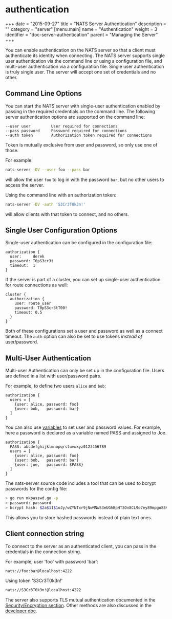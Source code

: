 # authentication

+++ date = "2015-09-27" title = "NATS Server Authentication" description = "" category = "server" \[menu.main\] name = "Authentication" weight = 3 identifier = "doc-server-authentication" parent = "Managing the Server" +++

You can enable authentication on the NATS server so that a client must authenticate its identity when connecting. The NATS server supports single user authentication via the command line or using a configuration file, and multi-user authentication via a configuration file. Single user authentication is truly single user. The server will accept one set of credentials and no other.

## Command Line Options

You can start the NATS server with single-user authentication enabled by passing in the required credentials on the command line. The following server authentication options are supported on the command line:

```text
--user user         User required for connections
--pass password     Password required for connections
--auth token        Authorization token required for connections
```

Token is mutually exclusive from user and password, so only use one of those.

For example:

```bash
nats-server -DV --user foo --pass bar
```

will allow the user `foo` to log in with the password `bar`, but no other users to access the server.

Using the command line with an authorization token:

```bash
nats-server -DV -auth 'S3Cr3T0k3n!'
```

will allow clients with that token to connect, and no others.

## Single User Configuration Options

Single-user authentication can be configured in the configuration file:

```text
authorization {
  user:     derek
  password: T0pS3cr3t
  timeout:  1
}
```

If the server is part of a cluster, you can set up single-user authentication for route connections as well:

```text
cluster {
  authorization {
    user: route_user
    password: T0pS3cr3tT00!
    timeout: 0.5
  }
}
```

Both of these configurations set a user and password as well as a connect timeout. The `auth` option can also be set to use tokens _instead of_ user/password.

## Multi-User Authentication

Multi-user Authentication can only be set up in the configuration file. Users are defined in a list with user/password pairs.

For example, to define two users `alice` and `bob`:

```text
authorization {
  users = [
    {user: alice, password: foo}
    {user: bob,   password: bar}
  ]
}
```

You can also use [variables](https://github.com/nats-io/nats-site/tree/c42c46a7c6b8669e66e28419887d2f8dd29aa502/documentation/managing_the_server/configuration/README.md) to set user and password values. For example, here a password is declared as a variable named PASS and assigned to Joe.

```text
authorization {
  PASS: abcdefghijklmnopqrstuvwxyz0123456789
  users = [
    {user: alice, password: foo}
    {user: bob,   password: bar}
    {user: joe,   password: $PASS}
  ]
}
```

The nats-server source code includes a tool that can be used to bcrypt passwords for the config file:

```bash
> go run mkpasswd.go -p
> password: password
> bcrypt hash: $2a$11$1oJy/wZYNTxr9jNwMNwS3eUGhBpHT3On8CL9o7ey89mpgo88VG6ba
```

This allows you to store hashed passwords instead of plain text ones.

## Client connection string

To connect to the server as an authenticated client, you can pass in the credentials in the connection string.

For example, user 'foo' with password 'bar':

```bash
nats://foo:bar@localhost:4222
```

Using token 'S3Cr3T0k3n!'

```bash
nats://S3Cr3T0k3n!@localhost:4222
```

The server also supports TLS mutual authentication documented in the [Security/Encryption section](https://github.com/nats-io/nats-site/tree/c42c46a7c6b8669e66e28419887d2f8dd29aa502/documentation/managing_the_server/security/README.md). Other methods are also discussed in the [developer doc](https://github.com/nats-io/nats-site/tree/c42c46a7c6b8669e66e28419887d2f8dd29aa502/documentation/writing_applications/secure_connection/README.md).

